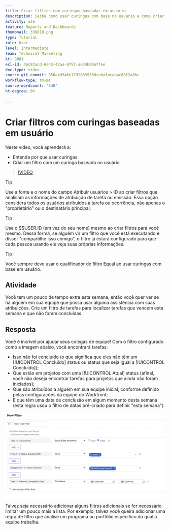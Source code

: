```yaml
---
title: Criar filtros com curingas baseadas em usuário
description: Saiba como usar curingas com base no usuário e como criar um filtro com base no usuário conectado.
activity: use
feature: Reports and Dashboards
thumbnail: 336810.png
type: Tutorial
role: User
level: Intermediate
team: Technical Marketing
kt: 9081
exl-id: 46c83acd-6e43-42aa-875f-ae24b09a7fee
doc-type: video
source-git-commit: 650e4d346e1792863930dcebafacab4c88f2a8bc
workflow-type: tm+mt
source-wordcount: '340'
ht-degree: 0%

---
```


# Criar filtros com curingas baseadas em usuário

Neste vídeo, você aprenderá a:

* Entenda por que usar curingas
* Criar um filtro com um curinga baseado no usuário

>[!VIDEO](https://video.tv.adobe.com/v/336810/?quality=12&learn=on)

>[!TIP]
>
>Use a fonte e o nome do campo Atribuir usuários > ID ao criar filtros que analisam as informações de atribuição de tarefa ou emissão.  Essa opção considera todos os usuários atribuídos à tarefa ou ocorrência, não apenas o &quot;proprietário&quot; ou o destinatário principal.

>[!TIP]
>
>Use o $$USER.ID (em vez do seu nome) mesmo ao criar filtros para você mesmo. Dessa forma, se alguém vir um filtro que você está executando e disser &quot;compartilhe isso comigo&quot;, o filtro já estará configurado para que cada pessoa usando ele veja suas próprias informações.

>[!TIP]
>
>Você sempre deve usar o qualificador de filtro Equal ao usar curingas com base em usuário.

## Atividade

Você tem um pouco de tempo extra esta semana, então você quer ver se há alguém em sua equipe que possa usar alguma assistência com suas atribuições. Crie um filtro de tarefas para localizar tarefas que vencem esta semana e que não foram concluídas.

## Resposta

Você é incrível por ajudar seus colegas de equipe! Com o filtro configurado como a imagem abaixo, você encontrará tarefas:

* Isso não foi concluído (o que significa que eles não têm um [!UICONTROL Concluído] status ou status que seja igual a [!UICONTROL Concluído]);
* Que estão em projetos com uma [!UICONTROL Atual] status (afinal, você não deseja encontrar tarefas para projetos que ainda não foram iniciados);
* Que são atribuídos a alguém em sua equipe inicial, conforme definido pelas configurações da equipe do Workfront;
* E que têm uma data de conclusão em algum momento desta semana (esta regra usou o filtro de datas pré-criado para definir &quot;esta semana&quot;).

![Uma imagem da tela para criar um filtro de tarefa com um curinga baseado no usuário](assets/user-wildcard-exercise-answer.png)

Talvez seja necessário adicionar alguns filtros adicionais se for necessário limitar um pouco mais a lista. Por exemplo, talvez você queira adicionar uma regra de filtro que analise um programa ou portfólio específico do qual a equipe trabalha.
